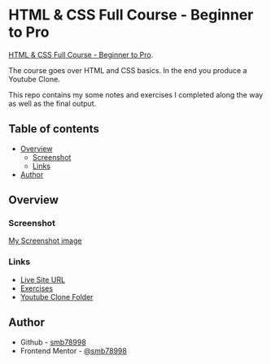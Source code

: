 # HTML & CSS Full Course - Beginner to Pro

 [HTML & CSS Full Course - Beginner to Pro](https://www.youtube.com/watch?v=G3e-cpL7ofc&t=18476s). 

The course goes over HTML and CSS basics. In the end you produce a Youtube Clone.

This repo contains my some notes and exercises I completed along the way as well as the final output. 

## Table of contents

- [Overview](#overview)
  - [Screenshot](#screenshot)
  - [Links](#links)
- [Author](#author)


## Overview

### Screenshot

[My Screenshot image](./youtube.com%20clone/screenshot.png?raw=true)


### Links

-  [Live Site URL]()
- [Exercises](./Excercises/)
- [Youtube Clone Folder](youtube.com%20clone/)



## Author

- Github - [smb78998](https://github.com/smb78998)
- Frontend Mentor - [@smb78998](https://www.frontendmentor.io/profile/smb78998)
